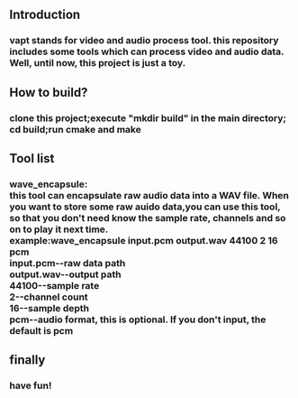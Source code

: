 ## Introduction
### vapt stands for video and audio process tool. this repository includes some tools which can process video and audio data.<br>Well, until now, this project is just a toy.
## How to build?
### clone this project;execute "mkdir build" in the main directory; cd build;run cmake and make
## Tool list
### wave_encapsule:<br>this tool can encapsulate raw audio data     into a WAV file. When you want to store some raw auido data,you can use this tool, so that you don't need know the sample rate, channels and so on to play it next time.<br>example:wave_encapsule input.pcm output.wav 44100 2 16 pcm<br>input.pcm--raw data path<br>output.wav--output path<br>44100--sample rate<br>2--channel count<br>16--sample depth<br>pcm--audio format, this is optional. If you don't input, the default is pcm
## finally
### have fun!
